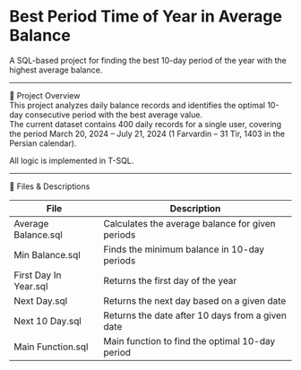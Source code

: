 # Best Period Time of Year in Average Balance  

A SQL-based project for finding the best 10-day period of the year with the highest average balance.  

---

📌 Project Overview  
This project analyzes daily balance records and identifies the optimal 10-day consecutive period with the best average value.  
The current dataset contains 400 daily records for a single user, covering the period March 20, 2024 – July 21, 2024 (1 Farvardin – 31 Tir, 1403 in the Persian calendar).  

All logic is implemented in T-SQL.  

---

📂 Files & Descriptions  

| File | Description |
|------|-------------|
| Average Balance.sql | Calculates the average balance for given periods |
| Min Balance.sql | Finds the minimum balance in 10-day periods |
| First Day In Year.sql | Returns the first day of the year |
| Next Day.sql | Returns the next day based on a given date |
| Next 10 Day.sql | Returns the date after 10 days from a given date |
| Main Function.sql | Main function to find the optimal 10-day period |
